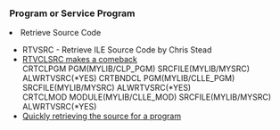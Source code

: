 <h3>Program or Service Program</h3>
<li>Retrieve Source Code</li>
<ul>
  <li>RTVSRC - Retrieve ILE Source Code by Chris Stead</li>
  <li><a href="https://www.rpgpgm.com/2014/06/rtvclsrc-makes-comeback.html">RTVCLSRC makes a comeback</a></li>
  CRTCLPGM PGM(MYLIB/CLP_PGM) SRCFILE(MYLIB/MYSRC) ALWRTVSRC(*YES)
  CRTBNDCL PGM(MYLIB/CLLE_PGM) SRCFILE(MYLIB/MYSRC) ALWRTVSRC(*YES)<br />
  CRTCLMOD MODULE(MYLIB/CLLE_MOD) SRCFILE(MYLIB/MYSRC) ALWRTVSRC(*YES)
  <li><a href="https://www.rpgpgm.com/2016/09/quickly-retrieving-source-for-program.html">Quickly retrieving the source for a program</a></li>
</ul>

